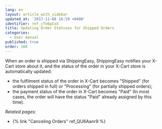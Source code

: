 ```yaml
---
lang: en
layout: article_with_sidebar
updated_at: '2017-11-08 16:59 +0400'
identifier: ref_cTn6pCxX
title: Updating Order Statuses for Shipped Orders
categories:
  - User manual
published: true
order: 160
---
```



When an order is shipped via ShippingEasy, ShippingEasy notifies your X-Cart store about it, and the status of the order in your X-Cart store is automatically updated:

*   the fulfilment status of the order in X-Cart becomes "Shipped" (for orders shipped in full) or "Processing" (for partially shipped orders);
*   the payment status of the order in X-Cart becomes "Paid" (In most cases, the order will have the status "Paid" already assigned by this time).

_Related pages:_

*   {% link "Canceling Orders" ref_QU6Aanr9 %}
